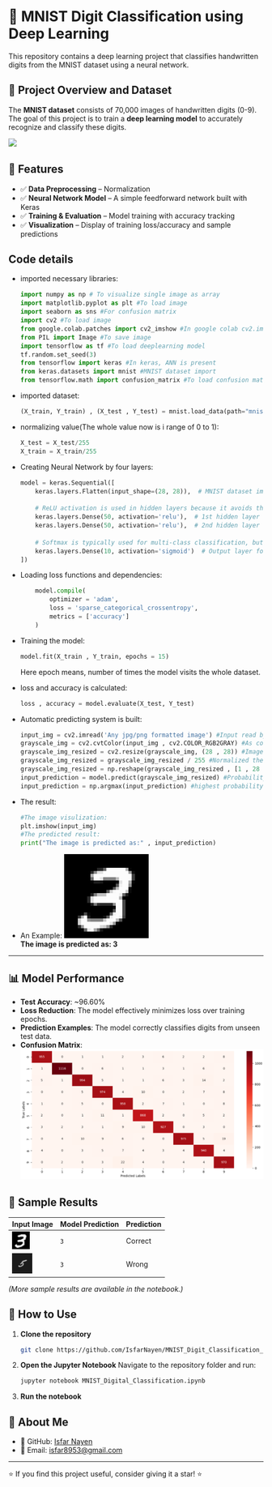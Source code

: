 # 🧠 MNIST Digit Classification using Deep Learning

This repository contains a deep learning project that classifies handwritten digits from the MNIST dataset using a neural network.

## 📌 Project Overview and Dataset

The **MNIST dataset** consists of 70,000 images of handwritten digits (0-9). The goal of this project is to train a **deep learning model** to accurately recognize and classify these digits.

<img src = "https://upload.wikimedia.org/wikipedia/commons/2/27/MnistExamples.png" width = auto>

## 🚀 Features

- ✅ **Data Preprocessing** – Normalization 
- ✅ **Neural Network Model** – A simple feedforward network built with Keras  
- ✅ **Training & Evaluation** – Model training with accuracy tracking  
- ✅ **Visualization** – Display of training loss/accuracy and sample predictions  

## Code details

- imported necessary libraries:
    ```python
    import numpy as np # To visualize single image as array
    import matplotlib.pyplot as plt #To load image
    import seaborn as sns #For confusion matrix
    import cv2 #To load image
    from google.colab.patches import cv2_imshow #In google colab cv2.imshow() function doesn't work directly, this is the alternative way
    from PIL import Image #To save image
    import tensorflow as tf #To load deeplearning model
    tf.random.set_seed(3)
    from tensorflow import keras #In keras, ANN is present
    from keras.datasets import mnist #MNIST dataset import
    from tensorflow.math import confusion_matrix #To load confusion matrix
    ```

- imported dataset:
    ```python
    (X_train, Y_train) , (X_test , Y_test) = mnist.load_data(path="mnist.np2")
    ```

- normalizing value(The whole value now is i range of 0 to 1):
    ```python
    X_test = X_test/255
    X_train = X_train/255
    ```

- Creating Neural Network by four layers:
    ```python
    model = keras.Sequential([
        keras.layers.Flatten(input_shape=(28, 28)),  # MNIST dataset images are 28×28 pixels (grayscale)
        
        # ReLU activation is used in hidden layers because it avoids the vanishing gradient problem 
        keras.layers.Dense(50, activation='relu'),  # 1st hidden layer with ReLU activation
        keras.layers.Dense(50, activation='relu'),  # 2nd hidden layer with ReLU activation
        
        # Softmax is typically used for multi-class classification, but sigmoid is used here
        keras.layers.Dense(10, activation='sigmoid')  # Output layer for 10 classes
    ])
    ```

- Loading loss functions and dependencies:
    ```python
        model.compile(
            optimizer = 'adam',
            loss = 'sparse_categorical_crossentropy',
            metrics = ['accuracy']
        )
    ```

- Training the model:
    ```python
    model.fit(X_train , Y_train, epochs = 15) 
    ```
    Here epoch means, number of times the model visits the whole dataset.

- loss and accuracy is calculated:
    ```python
    loss , accuracy = model.evaluate(X_test, Y_test)
    ```

- Automatic predicting system is built:
    ```python
    input_img = cv2.imread('Any jpg/png formatted image') #Input read by Computer Vision Library
    grayscale_img = cv2.cvtColor(input_img , cv2.COLOR_RGB2GRAY) #As color feature is unnecessary image is converted to grayscale
    grayscale_img_resized = cv2.resize(grayscale_img, (28 , 28)) #Image is converted to 28*28 pixeled image
    grayscale_img_resized = grayscale_img_resized / 255 #Normalized the image
    grayscale_img_resized = np.reshape(grayscale_img_resized , [1 , 28 , 28]) #single image is being predicted, so the image row is 1
    input_prediction = model.predict(grayscale_img_resized) #Probability result among 10classess
    input_prediction = np.argmax(input_prediction) #highest probability is taken among all
    ```
- The result:
    ```python
    #The image visulization:
    plt.imshow(input_img)
    #The predicted result:
    print("The image is predicted as:" , input_prediction)
    ```
- An Example:
    <img src = "Assets/3.png" width=auto>
    <br>
    **The image is predicted as: 3**

---

## 📊 Model Performance

- **Test Accuracy**: ~96.60%  
- **Loss Reduction**: The model effectively minimizes loss over training epochs.  
- **Prediction Examples**: The model correctly classifies digits from unseen test data.
- **Confusion Matrix**:
<img src="Assets/Confusion_Matrix.png"><br>


## 📸 Sample Results

| Input Image | Model Prediction | Prediction |
|-------------|-----------------|----------------|
| <img src = "Assets/3.png" height = 35  width = auto> | `3` | Correct |
| <img src = "Assets/5.png" height = 40  width = auto> | `3` | Wrong |

*(More sample results are available in the notebook.)*

## 📖 How to Use


1. **Clone the repository**  
   ```sh
   git clone https://github.com/IsfarNayen/MNIST_Digit_Classification_Deep_Learning_Pet_Project.git


2. **Open the Jupyter Notebook**
    Navigate to the repository folder and run:
    ```sh
    jupyter notebook MNIST_Digital_Classification.ipynb
    ```
3. **Run the notebook**

## 👤 About Me
- 🔗 GitHub: [Isfar Nayen](https://github.com/IsfarNayen)
- 📧 Email: isfar8953@gmail.com


---
⭐ If you find this project useful, consider giving it a star! ⭐
